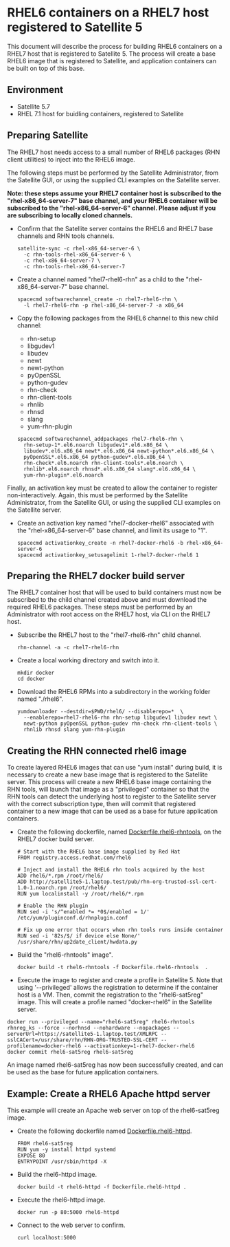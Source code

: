 # RHEL6 containers on a RHEL7 host registered to Satellite 5

This document will describe the process for building RHEL6 containers on
a RHEL7 host that is registered to Satellite 5.  The process will create
a base RHEL6 image that is registered to Satellite, and application
containers can be built on top of this base.

## Environment
* Satellite 5.7
* RHEL 7.1 host for buidling containers, registered to Satellite

## Preparing Satellite
The RHEL7 host needs access to a small number of RHEL6 packages
(RHN client utilities) to inject into the RHEL6 image.

The following steps must be performed by the Satellite Administrator,
from the Satellite GUI, or using the supplied CLI examples on the
Satellite server.

**Note: these steps assume your RHEL7 container host is subscribed to
the "rhel-x86_64-server-7" base channel, and your RHEL6 container will
be subscribed to the "rhel-x86_64-server-6" channel.  Please adjust
if you are subscribing to locally cloned channels.**

* Confirm that the Satellite server contains the RHEL6 and RHEL7
  base channels and RHN tools channels.

	```
	satellite-sync -c rhel-x86_64-server-6 \
	  -c rhn-tools-rhel-x86_64-server-6 \
	  -c rhel-x86_64-server-7 \
	  -c rhn-tools-rhel-x86_64-server-7
	```

* Create a channel named "rhel7-rhel6-rhn" as a child to the 
  "rhel-x86_64-server-7" base channel.
  
	```
	spacecmd softwarechannel_create -n rhel7-rhel6-rhn \
	  -l rhel7-rhel6-rhn -p rhel-x86_64-server-7 -a x86_64
	```

* Copy the following packages from the RHEL6 channel to this new child
  channel:
	- rhn-setup
	- libgudev1
	- libudev
	- newt
	- newt-python
	- pyOpenSSL
	- python-gudev
	- rhn-check
	- rhn-client-tools
	- rhnlib
	- rhnsd
	- slang
	- yum-rhn-plugin

	```
	spacecmd softwarechannel_addpackages rhel7-rhel6-rhn \
	  rhn-setup-1*.el6.noarch libgudev1*.el6.x86_64 \
	  libudev*.el6.x86_64 newt*.el6.x86_64 newt-python*.el6.x86_64 \
	  pyOpenSSL*.el6.x86_64 python-gudev*.el6.x86_64 \
	  rhn-check*.el6.noarch rhn-client-tools*.el6.noarch \
	  rhnlib*.el6.noarch rhnsd*.el6.x86_64 slang*.el6.x86_64 \
	  yum-rhn-plugin*.el6.noarch
	```

Finally, an activation key must be created to allow the container to
register non-interactively.  Again, this must be performed by the 
Satellite Administrator, from the Satellite GUI, or using the supplied 
CLI examples on the Satellite server.

* Create an activation key named "rhel7-docker-rhel6" associated with
  the "rhel-x86_64-server-6" base channel, and limit its usage to "1".

	```
	spacecmd activationkey_create -n rhel7-docker-rhel6 -b rhel-x86_64-server-6
	spacecmd activationkey_setusagelimit 1-rhel7-docker-rhel6 1
	```

## Preparing the RHEL7 docker build server
The RHEL7 container host that will be used to build containers must
now be subscribed to the child channel created above and must
download the required RHEL6 packages.  These steps must be performed
by an Administrator with root access on the RHEL7 host, via CLI on the 
RHEL7 host.

* Subscribe the RHEL7 host to the "rhel7-rhel6-rhn" child channel.

	```
	rhn-channel -a -c rhel7-rhel6-rhn
	```

* Create a local working directory and switch into it.

	```
	mkdir docker
	cd docker
	```
	
* Download the RHEL6 RPMs into a subdirectory in the working folder
  named "./rhel6".

	```
	yumdownloader --destdir=$PWD/rhel6/ --disablerepo=*  \
	  --enablerepo=rhel7-rhel6-rhn rhn-setup libgudev1 libudev newt \
	  newt-python pyOpenSSL python-gudev rhn-check rhn-client-tools \
	  rhnlib rhnsd slang yum-rhn-plugin
	```

## Creating the RHN connected rhel6 image
To create layered RHEL6 images that can use "yum install" during build,
it is necessary to create a new base image that is registered to the
Satellite server.  This process will create a new RHEL6 base image
containing the RHN tools, will launch that image as a "privileged"
container so that the RHN tools can detect the underlying host to
register to the Satellite server with the correct subscription type,
then will commit that registered container to a new image that can be
used as a base for future application containers.

* Create the following dockerfile, named [Dockerfile.rhel6-rhntools](Dockerfile.rhel6-rhntools), on
  the RHEL7 docker build server.

	```
	# Start with the RHEL6 base image supplied by Red Hat
	FROM registry.access.redhat.com/rhel6

	# Inject and install the RHEL6 rhn tools acquired by the host
	ADD rhel6/*.rpm /root/rhel6/
	ADD http://satellite5-1.laptop.test/pub/rhn-org-trusted-ssl-cert-1.0-1.noarch.rpm /root/rhel6/
	RUN yum localinstall -y /root/rhel6/*.rpm

	# Enable the RHN plugin
	RUN sed -i 's/^enabled *= *0$/enabled = 1/' /etc/yum/pluginconf.d/rhnplugin.conf

	# Fix up one error that occurs when rhn tools runs inside container
	RUN sed -i '82s/$/ if device else None/' /usr/share/rhn/up2date_client/hwdata.py
	```

* Build the "rhel6-rhntools" image".

	```
	docker build -t rhel6-rhntools -f Dockerfile.rhel6-rhntools  .
	```

* Execute the image to register and create a profile in Satellite 5.
  Note that using '--privileged' allows the registration to determine if
  the container host is a VM.  Then, commit the registration to the
  "rhel6-sat5reg" image.  This will create a profile named
  "docker-rhel6" in the Satellite server.
```
docker run --privileged --name="rhel6-sat5reg" rhel6-rhntools rhnreg_ks --force --norhnsd --nohardware --nopackages --serverUrl=https://satellite5-1.laptop.test/XMLRPC --sslCACert=/usr/share/rhn/RHN-ORG-TRUSTED-SSL-CERT --profilename=docker-rhel6 --activationkey=1-rhel7-docker-rhel6
docker commit rhel6-sat5reg rhel6-sat5reg
```

An image named rhel6-sat5reg has now been successfully created, and can
be used as the base for future application containers.

## Example: Create a RHEL6 Apache httpd server
This example will create an Apache web server on top of the
rhel6-sat5reg image.

* Create the following dockerfile named [Dockerfile.rhel6-httpd](Dockerfile.rhel6-httpd).

	```
	FROM rhel6-sat5reg
	RUN yum -y install httpd systemd
	EXPOSE 80
	ENTRYPOINT /usr/sbin/httpd -X
	```

* Build the rhel6-httpd image.

	```
	docker build -t rhel6-httpd -f Dockerfile.rhel6-httpd .
	```

* Execute the rhel6-httpd image.

	```
	docker run -p 80:5000 rhel6-httpd
	```

* Connect to the web server to confirm.

	```
	curl localhost:5000
	```

